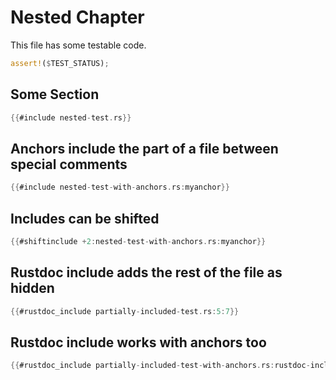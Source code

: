 # Nested Chapter

This file has some testable code.

```rust
assert!($TEST_STATUS);
```

## Some Section

```rust
{{#include nested-test.rs}}
```

## Anchors include the part of a file between special comments

```rust
{{#include nested-test-with-anchors.rs:myanchor}}
```

## Includes can be shifted

```rust
{{#shiftinclude +2:nested-test-with-anchors.rs:myanchor}}
```

## Rustdoc include adds the rest of the file as hidden

```rust
{{#rustdoc_include partially-included-test.rs:5:7}}
```

## Rustdoc include works with anchors too

```rust
{{#rustdoc_include partially-included-test-with-anchors.rs:rustdoc-include-anchor}}
```
